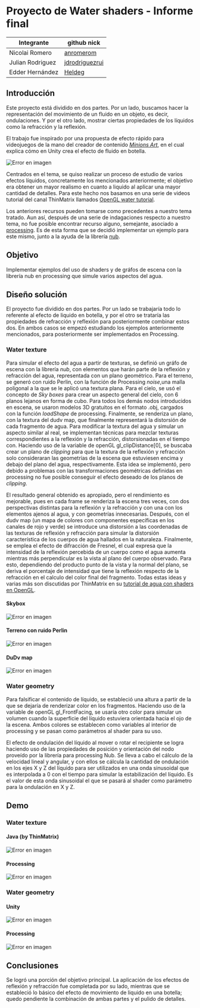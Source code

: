 # Proyecto de Water shaders - Informe final
|       Integrante      |                 github nick                   |
|-----------------------|-----------------------------------------------|
| Nicolai Romero         | [anromerom](https://github.com/anromerom) |
| Julian Rodriguez      | [jdrodriguezrui](https://github.com/jdrodriguezrui)       |
| Edder Hernández      | [Heldeg](https://github.com/Heldeg)       |
## Introducción
Este proyecto está dividido en dos partes. Por un lado, buscamos hacer la representación del movimiento de un fluido en un objeto, es decir, ondulaciones. Y por el otro lado, mostrar ciertas propiedades de los líquidos como la refracción y la reflexión.

El trabajo fue inspirado por una propuesta de efecto rápido para videojuegos de la mano del creador de contenido [*Minions Art*](https://www.patreon.com/posts/18245226), en el cual explica cómo en Unity crea el efecto de fluido en botella.

![Error en imagen](./resources/0.gif)

Centrados en el tema, se quiso realizar un proceso de estudio de varios efectos líquidos, concretamente los mencionados anteriormente; el objetivo era obtener un mayor realismo en cuanto a liquido al aplicar una mayor cantidad de detalles. Para este hecho nos basamos en una serie de videos tutorial del canal ThinMatrix llamados [OpenGL water tutorial](https://www.youtube.com/watch?v=HusvGeEDU_U).

Los anteriores recursos pueden tomarse como precedentes a nuestro tema tratado. Aun así, después de una serie de indagaciones respecto a nuestro tema, no fue posible encontrar recurso alguno, semejante, asociado a [processing](https://processing.org/). Es de esta forma que se decidió implementar un ejemplo para este mismo, junto a la ayuda de la librería [nub](https://github.com/VisualComputing/nub#interactivity). 
## Objetivo
Implementar ejemplos del uso de shaders y de gráfos de escena con la librería nub en processing que simule varios aspectos del agua.
## Diseño solución
El proyecto fue dividido en dos partes. Por un lado se trabajaría todo lo referente al efecto de liquido en botella, y por el otro se trataría las propiedades de refracción y reflexión para posteriormente combinar estos dos. En ambos casos se empezó estudiando los ejemplos anteriormente mencionados, para posteriormente ser implementados en Processing.
### Water texture
Para simular el efecto del agua a partir de texturas, se definió un gráfo de escena con la librería *nub*, con elementos que harán parte de la reflexión y refracción del agua, representada con un plano geométrico. Para el terreno, se generó con ruido Perlin, con la función de Processing *noise*,una malla poligonal a la que se le aplicó una textura plana. Para el cielo, se usó el concepto de *Sky boxes* para crear un aspecto general del cielo, con 6 planos lejanos en forma de cubo. Para todos los demás nodos introducidos en escena, se usaron modelos 3D gratuitos en el formato .obj, cargados con la función *loadShape* de processing. Finalmente, se renderiza un plano, con la textura del dudv map, que finalmente representará la distorsión de cada fragmento de agua. Para modificar la textura del agua y simular un aspecto similar al real, se implementan técnicas para mezclar texturas correspondientes a la reflexión y la refracción, distorsionadas en el tiempo con. Haciendo uso de la variable de openGL gl_clipDistance[0], se buscaba crear un plano de *clipping* para que la textura de la reflexión y refracción solo consideraran las geometrías de la escena que estuviesen encima y debajo del plano del agua, respectivamente. Esta idea se implementó, pero debido a problemas con las transformaciones geométricas definidas en processing no fue posible conseguir el efecto deseado de los planos de *clipping*. 

El resultado general obtenido es apropiado, pero el rendimiento es mejorable, pues en cada frame se renderiza la escena tres veces, con dos perspectivas distintas para la reflexión y la refracción y con una con los elementos ajenos al agua, y con geometrías innecesarias. Después, con el dudv map (un mapa de colores con componentes específicas en los canales de rojo y verde) se introduce una distorsión a las coordenadas de las texturas de reflexión y refracción para simular la distorsión característica de los cuerpos de agua hallados en la naturaleza. Finalmente, se emplea el efecto de difracción de Fresnel, el cual expresa que la intensidad de la reflexión percebida de un cuerpo como el agua aumenta mientras más perpendicular es la vista al plano del cuerpo observado. Para esto, dependiendo del producto punto de la vista y la normal del plano, se deriva el porcentaje de intensidad que tiene la reflexión respecto de la refracción en el calculo del color final del fragmento. Todas estas ideas y varias más son discutidas por ThinMatrix en su [tutorial de agua con shaders en OpenGL](https://www.youtube.com/watch?v=HusvGeEDU_U).
#### Skybox
![Error en imagen](./resources/skybox.png)
#### Terreno con ruido Perlin
![Error en imagen](./resources/terrain.png)
#### DuDv map
![Error en imagen](./resources/dudv.png)


### Water geometry
Para falsificar el contenido de líquido, se estableció una altura a partir de la que se dejaría de renderizar color en los fragmentos. Haciendo uso de la variable de openGL gl_FrontFacing, se usaría otro color para simular un volumen cuando la superficie del líquido estuviera orientada hacia el ojo de la escena. Ambos colores se establecen como variables al interior de processing y se pasan como parámetros al shader para su uso.

El efecto de ondulación del líquido al mover o rotar el recipiente se logra haciendo uso de las propiedades de posición y orientación del nodo proveído por la librería para processing Nub. Se lleva a cabo el cálculo de la velocidad lineal y angular, y con ellos se cálcula la cantidad de ondulación en los ejes X y Z del líquido para ser utilizados en una onda sinusoidal que es interpolada a 0 con el tiempo para simular la estabilización del líquido. Es el valor de esta onda sinusoidal el que se pasará al shader como parámetro para la ondulación en X y Z.
## Demo
### Water texture
#### Java (by ThinMatrix)
![Error en imagen](./resources/6.gif)
#### Processing
![Error en imagen](./resources/5.gif)
### Water geometry
#### Unity
![Error en imagen](./resources/3.gif)
#### Processing
![Error en imagen](./resources/4.gif)
## Conclusiones
Se logró una porción del objetivo principal. La aplicación de los efectos de reflexión y refracción fue completada por su lado, mientras que se estableció lo básico del efecto de movimiento de liquido en una botella; quedo pendiente la combinación de ambas partes y el pulido de detalles.
